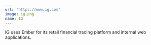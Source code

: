 ```yaml
---
url: 'https://www.ig.com'
image: ig.png
name: IG
---
```

IG uses Ember for its retail financial trading platform and internal web applications.